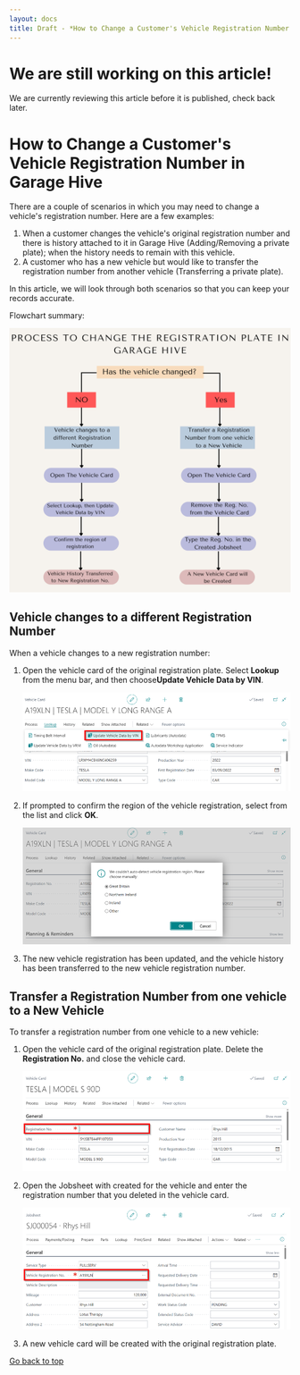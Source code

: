 ```yaml
---
layout: docs
title: Draft - *How to Change a Customer's Vehicle Registration Number in Garage Hive
---
```


<a name="top"></a>

# We are still working on this article!
We are currently reviewing this article before it is published, check back later.

# How to Change a Customer's Vehicle Registration Number in Garage Hive
There are a couple of scenarios in which you may need to change a vehicle's registration number. Here are a few examples:

1. When a customer changes the vehicle's original registration number and there is history attached to it in Garage Hive (Adding/Removing a private plate); when the history needs to remain with this vehicle. 
2. A customer who has a new vehicle but would like to transfer the registration number from another vehicle (Transferring a private plate). 

In this article, we will look through both scenarios so that you can keep your records accurate.


Flowchart summary:

   ![](media/change-registration-number.png)

## Vehicle changes to a different Registration Number
When a vehicle changes to a new registration number:
1. Open the vehicle card of the original registration plate. Select **Lookup** from the menu bar, and then choose**Update Vehicle Data by VIN**.

   ![](media/change-registration-number1.png)

2. If prompted to confirm the region of the vehicle registration, select from the list and click **OK**.

   ![](media/change-registration-number2.png)

3. The new vehicle registration has been updated, and the vehicle history has been transferred to the new vehicle registration number.

## Transfer a Registration Number from one vehicle to a New Vehicle
To transfer a registration number from one vehicle to a new vehicle:
1. Open the vehicle card of the original registration plate. Delete the **Registration No.** and close the vehicle card.

   ![](media/change-registration-number3.png)

2. Open the Jobsheet with created for the vehicle and enter the registration number that you deleted in the vehicle card.

   ![](media/change-registration-number4.png)

3. A new vehicle card will be created with the original registration plate.


[Go back to top](#top)